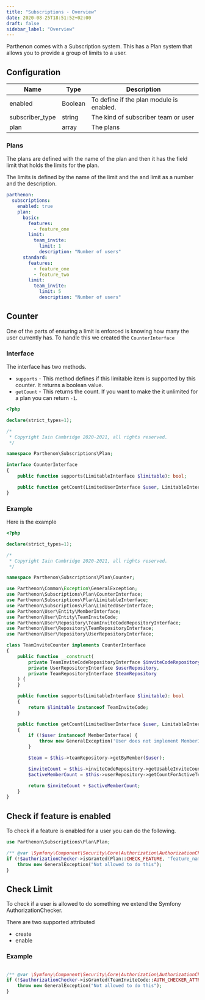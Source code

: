 ```yaml
---
title: "Subscriptions - Overview"
date: 2020-08-25T18:51:52+02:00
draft: false
sidebar_label: "Overview"
---
```

Parthenon comes with a Subscription system. This has a Plan system that allows you to provide a group of limits to a user.

## Configuration

| Name | Type | Description |
| --- | --- | --- |
| enabled | Boolean | To define if the plan module is enabled. |
| subscriber_type | string | The kind of subscriber team or user |
| plan | array | The plans |

### Plans

The plans are defined with the name of the plan and then it has the field limit that holds the limits for the plan.

The limits is defined by the name of the limit and the and limit as a number and the description.

```yaml
parthenon:
  subscriptions:
    enabled: true
    plan:
      basic:
        features:
          - feature_one
        limit:
          team_invite:
            limit: 1
            description: "Number of users"
      standard:
        features:
          - feature_one
          - feature_two
        limit:
          team_invite:
            limit: 5
            description: "Number of users"
```

## Counter

One of the parts of ensuring a limit is enforced is knowing how many the user currently has. To handle this we created the `CounterInterface`

### Interface

The interface has two methods.

* `supports` - This method defines if this limitable item is supported by this counter. It returns a boolean value.
* `getCount` - This returns the count. If you want to make the it unlimited for a plan you can return `-1`.

```PHP
<?php

declare(strict_types=1);

/*
 * Copyright Iain Cambridge 2020-2021, all rights reserved.
 */

namespace Parthenon\Subscriptions\Plan;

interface CounterInterface
{
    public function supports(LimitableInterface $limitable): bool;

    public function getCount(LimitedUserInterface $user, LimitableInterface $limitable): int;
}
```

### Example

Here is the example

```PHP
<?php

declare(strict_types=1);

/*
 * Copyright Iain Cambridge 2020-2021, all rights reserved.
 */

namespace Parthenon\Subscriptions\Plan\Counter;

use Parthenon\Common\Exception\GeneralException;
use Parthenon\Subscriptions\Plan\CounterInterface;
use Parthenon\Subscriptions\Plan\LimitableInterface;
use Parthenon\Subscriptions\Plan\LimitedUserInterface;
use Parthenon\User\Entity\MemberInterface;
use Parthenon\User\Entity\TeamInviteCode;
use Parthenon\User\Repository\TeamInviteCodeRepositoryInterface;
use Parthenon\User\Repository\TeamRepositoryInterface;
use Parthenon\User\Repository\UserRepositoryInterface;

class TeamInviteCounter implements CounterInterface
{
    public function __construct(
        private TeamInviteCodeRepositoryInterface $inviteCodeRepository,
        private UserRepositoryInterface $userRepository,
        private TeamRepositoryInterface $teamRepository
    ) {
    }

    public function supports(LimitableInterface $limitable): bool
    {
        return $limitable instanceof TeamInviteCode;
    }

    public function getCount(LimitedUserInterface $user, LimitableInterface $limitable): int
    {
        if (!$user instanceof MemberInterface) {
            throw new GeneralException('User does not implement MemberInterface');
        }

        $team = $this->teamRepository->getByMember($user);

        $inviteCount = $this->inviteCodeRepository->getUsableInviteCount($team);
        $activeMemberCount = $this->userRepository->getCountForActiveTeamMemebers($team);

        return $inviteCount + $activeMemberCount;
    }
}

```

## Check if feature is enabled

To check if a feature is enabled for a user you can do the following.

```php
use Parthenon\Subscriptions\Plan\Plan;

/** @var \Symfony\Component\Security\Core\Authorization\AuthorizationCheckerInterface $authorizationChecker */
if (!$authorizationChecker->isGranted(Plan::CHECK_FEATURE, 'feature_name')) {
    throw new GeneralException("Not allowed to do this");
}
```

## Check Limit

To check if a user is allowed to do something we extend the Symfony AuthorizationChecker.

There are two supported attributed

* create
* enable

### Example

```php

/** @var \Symfony\Component\Security\Core\Authorization\AuthorizationCheckerInterface $authorizationChecker */
if (!$authorizationChecker->isGranted(TeamInviteCode::AUTH_CHECKER_ATTRIBUTE, $inviteCode)) {
    throw new GeneralException("Not allowed to do this");
}
```
